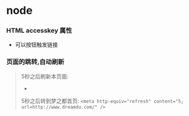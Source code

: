 # node
### HTML accesskey 属性
- 可以按钮触发链接

### 页面的跳转,自动刷新
> 5秒之后刷新本页面:
> - <meta http-equiv="refresh" content="5" />
> 5秒之后转到梦之都首页:
```<meta http-equiv="refresh" content="5; url=http://www.dreamdu.com/" /> ```
>
